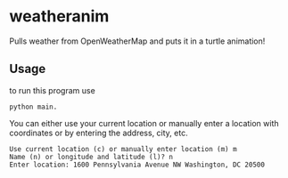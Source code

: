 # weatheranim

Pulls weather from OpenWeatherMap and puts it in a turtle animation!

## Usage

to run this program use

	python main.

You can either use your current location or manually enter a location with coordinates or by entering the address, city, etc.

	Use current location (c) or manually enter location (m) m
	Name (n) or longitude and latitude (l)? n
	Enter location: 1600 Pennsylvania Avenue NW Washington, DC 20500

